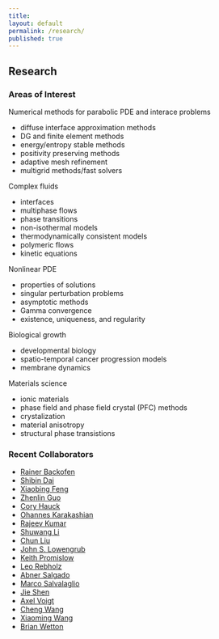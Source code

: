 ```yaml
---
title:
layout: default
permalink: /research/
published: true
---
```


## Research

### Areas of Interest
Numerical methods for parabolic PDE and interace problems
- diffuse interface approximation methods
- DG and finite element methods
- energy/entropy stable methods
- positivity preserving methods
- adaptive mesh refinement
- multigrid methods/fast solvers

Complex fluids
- interfaces
- multiphase flows
- phase transitions
- non-isothermal models
- thermodynamically consistent models
- polymeric flows
- kinetic equations

Nonlinear PDE
- properties of solutions
- singular perturbation problems
- asymptotic methods
- Gamma convergence
- existence, uniqueness, and regularity

Biological growth
- developmental biology
- spatio-temporal cancer progression models
- membrane dynamics

Materials science
- ionic materials
- phase field and phase field crystal (PFC) methods
- crystalization
- material anisotropy
- structural phase transistions

### Recent Collaborators

- <a title="https://tu-dresden.de/mn/math/wir" href="https://tu-dresden.de/mn/math/wir">Rainer Backofen</a>
- <a title="https://sdai.people.ua.edu" href="https://sdai.people.ua.edu">Shibin Dai</a>
- <a title="http://www.math.utk.edu/~xfeng" href="http://www.math.utk.edu/~xfeng">Xiaobing Feng</a>
- <a title="https://www.csrc.ac.cn/en/people/faculty/182.html" href="https://www.csrc.ac.cn/en/people/faculty/182.html">Zhenlin Guo</a>
- <a title="https://www.ornl.gov/staff-profile/cory-d-hauck" href="https://www.ornl.gov/staff-profile/cory-d-hauck">Cory Hauck</a>
- <a title="http://www.math.utk.edu/~ohannes" href="http://www.math.utk.edu/~ohannes">Ohannes Karakashian</a>
- <a title="https://www.ornl.gov/staff-profile/rajeev-kumar" href="https://www.ornl.gov/staff-profile/rajeev-kumar">Rajeev Kumar</a>
- <a title="http://www.math.iit.edu/~sli/" href="http://www.math.iit.edu/~sli/">Shuwang Li</a>
- <a title="http://mypages.iit.edu/~cliu124/" href="http://mypages.iit.edu/~cliu124/">Chun Liu</a>
- <a title="http://math.uci.edu/~lowengrb" href="http://math.uci.edu/~lowengrb">John S. Lowengrub</a>
- <a title="https://users.math.msu.edu/users/promislo/" href="https://users.math.msu.edu/users/promislo/">Keith Promislow</a>
- <a title="http://www.math.clemson.edu/~rebholz/" href="http://www.math.clemson.edu/~rebholz/">Leo Rebholz</a>
- <a title="http://www.math.utk.edu/~abnersg/" href="https://sites.google.com/utk.edu/abnersg/">Abner Salgado</a>
- <a title="https://www.3msgroup-tud.de/marco-salvalaglio" href="https://www.3msgroup-tud.de/marco-salvalaglio">Marco Salvalaglio</a>
- <a title="http://www.math.purdue.edu/~shen" href="http://www.math.purdue.edu/~shen">Jie Shen</a>
- <a title="https://tu-dresden.de/mn/math/wir" href="https://tu-dresden.de/mn/math/wir">Axel Voigt</a>
- <a title="http://www.math.umassd.edu/~cwang/" href="http://www.math.umassd.edu/~cwang/">Cheng Wang</a>
- <a title="https://faculty.sustech.edu.cn/wangxm/en/" href="https://faculty.sustech.edu.cn/wangxm/en/">Xiaoming Wang</a>
- <a title="https://www.math.ubc.ca/~wetton/" href="https://www.math.ubc.ca/~wetton/">Brian Wetton</a>


